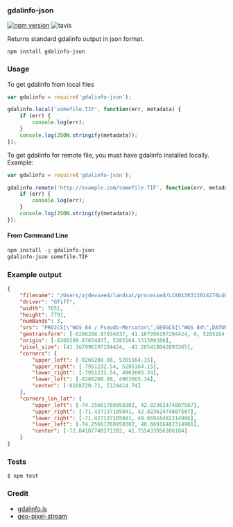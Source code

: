 ### gdalinfo-json

[![npm version](https://badge.fury.io/js/gdalinfo-json.svg)](http://badge.fury.io/js/gdalinfo-json)
![tavis](https://travis-ci.org/scisco/gdalinfo-json.svg?branch=master)

Returns standard gdalinfo output in json format.

    npm install gdalinfo-json

### Usage

To get gdalinfo from local files

```javascript
var gdalinfo = require('gdalinfo-json');

gdalinfo.local('somefile.TIF', function(err, metadata) {
    if (err) {
        console.log(err);
    }
    console.log(JSON.stringify(metadata));
});

```

To get gdalinfo for remote file, you must have gdalinfo installed locally. Example:

```javascript
var gdalinfo = require('gdalinfo-json');

gdalinfo.remote('http://example.com/somefile.TIF', function(err, metadata) {
    if (err) {
        console.log(err);
    }
    console.log(JSON.stringify(metadata));
});

```

#### From Command Line

```bash
npm install -g gdalinfo-json
gdalinfo-json somefile.TIF
```

### Example output

```json
{
    "filename": "/Users/ajdevseed/landsat/processed/LC80130312014276LGN00/LC80130312014276LGN00_bands_432.TIF",
    "driver": "GTiff",
    "width": 7651,
    "height": 7791,
    "numBands": 3,
    "srs": "PROJCS[\"WGS 84 / Pseudo-Mercator\",GEOGCS[\"WGS 84\",DATUM[\"WGS_1984\",SPHEROID[\"WGS 84\",6378137,298.257223563,AUTHORITY[\"EPSG\",\"7030\"]],AUTHORITY[\"EPSG\",\"6326\"]],PRIMEM[\"Greenwich\",0],UNIT[\"degree\",0.0174532925199433],AUTHORITY[\"EPSG\",\"4326\"]],PROJECTION[\"Mercator_1SP\"],PARAMETER[\"central_meridian\",0],PARAMETER[\"scale_factor\",1],PARAMETER[\"false_easting\",0],PARAMETER[\"false_northing\",0],UNIT[\"metre\",1,AUTHORITY[\"EPSG\",\"9001\"]],EXTENSION[\"PROJ4\",\"+proj=merc +a=6378137 +b=6378137 +lat_ts=0.0 +lon_0=0.0 +x_0=0.0 +y_0=0 +k=1.0 +units=m +nadgrids=@null +wktext  +no_defs\"],AUTHORITY[\"EPSG\",\"3857\"]]",
    "geotransform": [-8266208.87034837, 41.167996197204424, 0, 5285164.151389386, 0, -41.265410042893365],
    "origin": [-8266208.87034837, 5285164.151389386],
    "pixel_size": [41.167996197204424, -41.265410042893365],
    "corners": {
        "upper_left": [-8266208.88, 5285164.15],
        "upper_right": [-7951232.54, 5285164.15],
        "lower_right": [-7951232.54, 4963665.34],
        "lower_left": [-8266208.88, 4963665.34],
        "center": [-8108720.71, 5124414.74]
    },
    "corners_lon_lat": {
        "upper_left": [-74.25661769958302, 42.82362474807587],
        "upper_right": [-71.427137105841, 42.82362474807587],
        "lower_right": [-71.427137105841, 40.66916482314966],
        "lower_left": [-74.25661769958302, 40.66916482314966],
        "center": [-72.84187740271202, 41.755433956306184]
    }
}

```

### Tests

    $ npm test

### Credit

- [gdalinfo.js](https://github.com/naturalatlas/node-gdal/blob/master/examples/gdalinfo.js)
- [geo-pixel-stream](https://github.com/mapbox/geo-pixel-stream)
